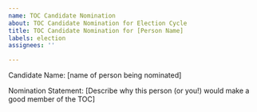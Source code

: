 ```yaml
---
name: TOC Candidate Nomination
about: TOC Candidate Nomination for Election Cycle
title: TOC Candidate Nomination for [Person Name]
labels: election
assignees: ''

---
```


Candidate Name: [name of person being nominated]

Nomination Statement: [Describe why this person (or you!) would make a good member of the TOC]
